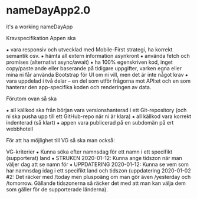 # nameDayApp2.0
it's a working nameDayApp


 Kravspecifikation
Appen ska

⁕ vara responsiv och utvecklad med Mobile-First strategi, ha korrekt semantik osv.
⁕ hämta all extern information asynkront
⁕ använda fetch och promises (alternativt async/await)
⁕ ha 100% egenskriven kod, inget copy/paste:ande eller baserande på tidigare uppgifter, varken egna eller mina
    ni får använda Bootstrap för UI om ni vill, men det är inte något krav
⁕ vara uppdelad i två delar – en del som utför frågorna mot API:et och en som hanterar den app-specifika koden och renderingen av data.

Förutom ovan så ska

⁕ all källkod ska från början vara versionshanterad i ett Git-repository (och ni ska pusha upp till ett GitHub-repo när ni är klara)
⁕ all källkod vara korrekt indenterad (så klart)
⁕ appen vara publicerad på en subdomän på ert webbhotell

För att ha möjlighet till VG så ska man också:

VG-kriterier
⁕ Kunna söka efter namnsdag för ett namn i ett specifikt (supporterat) land
⁕ STRUKEN 2020-01-12: Kunna ange tidszon när man väljer dag att se namn för
⁕ UPPDATERING 2020-01-12: Kunna se vem som har namnsdag idag i ett specifikt land och tidszon 
  (uppdatering 2020-01-02 #2: Det räcker med /today men pluspoäng om man gör även /yesterday och /tomorrow. 
    Gällande tidszonerna så räcker det med att man kan välja dem som gäller för de supporterade länderna).
